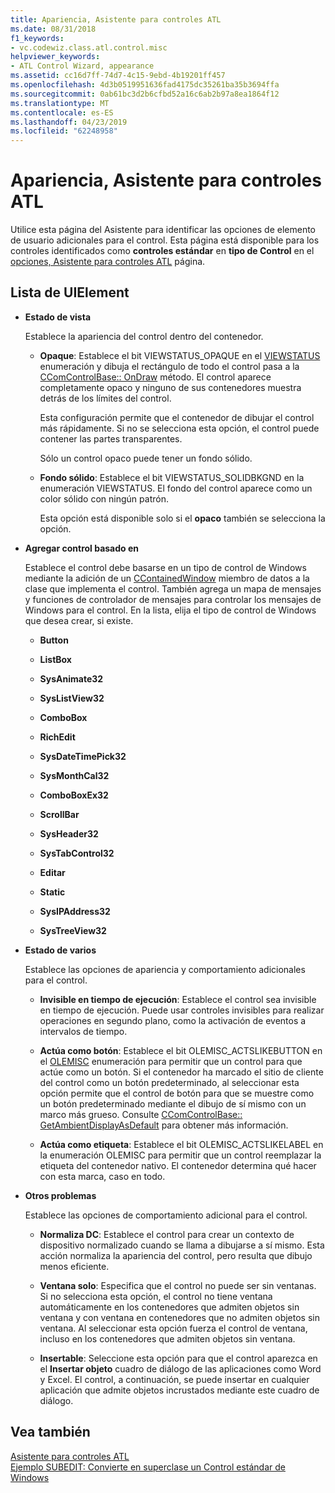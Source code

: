 ```yaml
---
title: Apariencia, Asistente para controles ATL
ms.date: 08/31/2018
f1_keywords:
- vc.codewiz.class.atl.control.misc
helpviewer_keywords:
- ATL Control Wizard, appearance
ms.assetid: cc16d7ff-74d7-4c15-9ebd-4b19201ff457
ms.openlocfilehash: 4d3b0519951636fad4175dc35261ba35b3694ffa
ms.sourcegitcommit: 0ab61bc3d2b6cfbd52a16c6ab2b97a8ea1864f12
ms.translationtype: MT
ms.contentlocale: es-ES
ms.lasthandoff: 04/23/2019
ms.locfileid: "62248958"
---
```

# <a name="appearance-atl-control-wizard"></a>Apariencia, Asistente para controles ATL

Utilice esta página del Asistente para identificar las opciones de elemento de usuario adicionales para el control. Esta página está disponible para los controles identificados como **controles estándar** en **tipo de Control** en el [opciones, Asistente para controles ATL](../../atl/reference/options-atl-control-wizard.md) página.

## <a name="uielement-list"></a>Lista de UIElement

- **Estado de vista**

   Establece la apariencia del control dentro del contenedor.

   - **Opaque**: Establece el bit VIEWSTATUS_OPAQUE en el [VIEWSTATUS](/windows/desktop/api/ocidl/ne-ocidl-tagviewstatus) enumeración y dibuja el rectángulo de todo el control pasa a la [CComControlBase:: OnDraw](../../atl/reference/ccomcontrolbase-class.md#ondraw) método. El control aparece completamente opaco y ninguno de sus contenedores muestra detrás de los límites del control.

      Esta configuración permite que el contenedor de dibujar el control más rápidamente. Si no se selecciona esta opción, el control puede contener las partes transparentes.

      Sólo un control opaco puede tener un fondo sólido.

   - **Fondo sólido**: Establece el bit VIEWSTATUS_SOLIDBKGND en la enumeración VIEWSTATUS. El fondo del control aparece como un color sólido con ningún patrón.

      Esta opción está disponible solo si el **opaco** también se selecciona la opción.

- **Agregar control basado en**

   Establece el control debe basarse en un tipo de control de Windows mediante la adición de un [CContainedWindow](ccontainedwindowt-class.md) miembro de datos a la clase que implementa el control. También agrega un mapa de mensajes y funciones de controlador de mensajes para controlar los mensajes de Windows para el control. En la lista, elija el tipo de control de Windows que desea crear, si existe.

   - **Button**

   - **ListBox**

   - **SysAnimate32**

   - **SysListView32**

   - **ComboBox**

   - **RichEdit**

   - **SysDateTimePick32**

   - **SysMonthCal32**

   - **ComboBoxEx32**

   - **ScrollBar**

   - **SysHeader32**

   - **SysTabControl32**

   - **Editar**

   - **Static**

   - **SysIPAddress32**

   - **SysTreeView32**

- **Estado de varios**

   Establece las opciones de apariencia y comportamiento adicionales para el control.

   - **Invisible en tiempo de ejecución**: Establece el control sea invisible en tiempo de ejecución. Puede usar controles invisibles para realizar operaciones en segundo plano, como la activación de eventos a intervalos de tiempo.

   - **Actúa como botón**: Establece el bit OLEMISC_ACTSLIKEBUTTON en el [OLEMISC](/windows/desktop/api/oleidl/ne-oleidl-tagolemisc) enumeración para permitir que un control para que actúe como un botón. Si el contenedor ha marcado el sitio de cliente del control como un botón predeterminado, al seleccionar esta opción permite que el control de botón para que se muestre como un botón predeterminado mediante el dibujo de sí mismo con un marco más grueso. Consulte [CComControlBase:: GetAmbientDisplayAsDefault](../../atl/reference/ccomcontrolbase-class.md#getambientdisplayasdefault) para obtener más información.

   - **Actúa como etiqueta**: Establece el bit OLEMISC_ACTSLIKELABEL en la enumeración OLEMISC para permitir que un control reemplazar la etiqueta del contenedor nativo. El contenedor determina qué hacer con esta marca, caso en todo.

- **Otros problemas**

   Establece las opciones de comportamiento adicional para el control.

   - **Normaliza DC**: Establece el control para crear un contexto de dispositivo normalizado cuando se llama a dibujarse a sí mismo. Esta acción normaliza la apariencia del control, pero resulta que dibujo menos eficiente.

   - **Ventana solo**: Especifica que el control no puede ser sin ventanas. Si no selecciona esta opción, el control no tiene ventana automáticamente en los contenedores que admiten objetos sin ventana y con ventana en contenedores que no admiten objetos sin ventana. Al seleccionar esta opción fuerza el control de ventana, incluso en los contenedores que admiten objetos sin ventana.

   - **Insertable**: Seleccione esta opción para que el control aparezca en el **Insertar objeto** cuadro de diálogo de las aplicaciones como Word y Excel. El control, a continuación, se puede insertar en cualquier aplicación que admite objetos incrustados mediante este cuadro de diálogo.

## <a name="see-also"></a>Vea también

[Asistente para controles ATL](../../atl/reference/atl-control-wizard.md)<br/>
[Ejemplo SUBEDIT: Convierte en superclase un Control estándar de Windows](https://github.com/Microsoft/VCSamples/tree/master/VC2008Samples/ATL/Controls/SubEdit)
